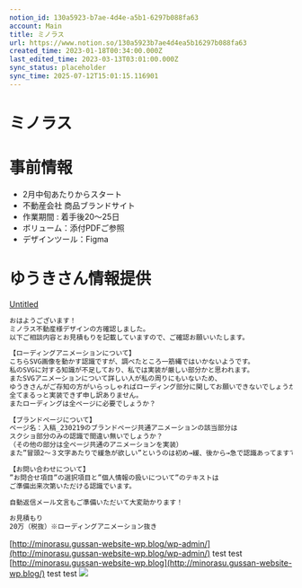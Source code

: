 ```yaml
---
notion_id: 130a5923-b7ae-4d4e-a5b1-6297b088fa63
account: Main
title: ミノラス
url: https://www.notion.so/130a5923b7ae4d4ea5b16297b088fa63
created_time: 2023-01-18T00:34:00.000Z
last_edited_time: 2023-03-13T03:01:00.000Z
sync_status: placeholder
sync_time: 2025-07-12T15:01:15.116901
---
```

# ミノラス

# 事前情報
- 2月中旬あたりからスタート
- 不動産会社 商品ブランドサイト
- 作業期間 : 着手後20〜25日
- ボリューム：添付PDFご参照
- デザインツール：Figma
# ゆうきさん情報提供
[Untitled](https://www.notion.so/a6725fc855bf4249aa327f8046901f09) 
```html
おはようございます！
ミノラス不動産様デザインの方確認しました。
以下ご相談内容とお見積もりを記載していますので、ご確認お願いいたします。

【ローディングアニメーションについて】
こちらSVG画像を動かす認識ですが、調べたところ一筋縄ではいかないようです。
私のSVGに対する知識が不足しており、私では実装が厳しい部分かと思われます。
またSVGアニメーションについて詳しい人が私の周りにもいないため、
ゆうきさんがご存知の方がいらっしゃればローディング部分に関してお願いできないでしょうか。
全てまるっと実装できず申し訳ありません。
またローディングは全ページに必要でしょうか？

【ブランドページについて】
ページ名：入稿_230219のブランドページ共通アニメーションの該当部分は
スクショ部分のみの認識で間違い無いでしょうか？
（その他の部分は全ページ共通のアニメーションを実装）
また”冒頭2〜３文字あたりで緩急が欲しい”というのは初め→緩、後から→急で認識あってますでしょうか？

【お問い合わせについて】
”お問合せ項目”の選択項目と”個人情報の扱いについて”のテキストは
ご準備出来次第いただける認識でいます。

自動返信メール文言もご準備いただいて大変助かります！

お見積もり
20万（税抜）※ローディングアニメーション抜き
```
[http://minorasu.gussan-website-wp.blog/wp-admin/](http://minorasu.gussan-website-wp.blog/wp-admin/)
test
test
[http://minorasu.gussan-website-wp.blog](http://minorasu.gussan-website-wp.blog/)
test
test
![](https://prod-files-secure.s3.us-west-2.amazonaws.com/736adce6-a3a4-4a64-9f74-d9aa055c96d2/c04c17cb-8b44-4d91-9dff-d6083f215866/Untitled.png?X-Amz-Algorithm=AWS4-HMAC-SHA256&X-Amz-Content-Sha256=UNSIGNED-PAYLOAD&X-Amz-Credential=ASIAZI2LB466ZQTS4IQO%2F20250719%2Fus-west-2%2Fs3%2Faws4_request&X-Amz-Date=20250719T051537Z&X-Amz-Expires=3600&X-Amz-Security-Token=IQoJb3JpZ2luX2VjEIT%2F%2F%2F%2F%2F%2F%2F%2F%2F%2FwEaCXVzLXdlc3QtMiJHMEUCIEXTMfygpcTbcFYHaUOoncb4BUJrEw%2FUSKWu%2BmUBzOBfAiEAmpreaFRSnYDCU%2B%2BqCTXBw%2BLMXZ69jHeAGYS5Z3PjKWEqiAQInf%2F%2F%2F%2F%2F%2F%2F%2F%2F%2FARAAGgw2Mzc0MjMxODM4MDUiDGlEBNmvtki6JMWHnSrcA2ghPqFeRcz4OI4MxwJoS7zdGoV%2BhcM%2FhPQlGsJ%2F68%2BsNU2w9nvdRWQCGIzNqZ58kHTqxHLQhzibPpHl4KdSScHFt%2BnDCMBDErDXhEG7zwjBKLrwDDaEFGa47m4JHdTrUWrw%2FdTFodT%2Bry3SJJ4tnzJdIQicdBX37jCU8MYSaBuNYzbzfRBvgVV1vf%2BUu7qX87LPjgtf4ECGz1jN37MyHI82wLtSe7CBC0cmtyS%2FeY20GHzgg8lDXOjAjynx%2Fd4WSmqRE0dUQ4di26cElUpUsz7TzwcQinAx%2FABXQ1laGRjHlImEjcGKXcB93O5cxYeGCZXpyIIjh%2FdoheSwK%2BbpSf52ndZ1hDSraPH1h2u%2FRGnHS2l1kIyKblBDaUC8M7BGAnlR3VhDyNysc0rhwTCaTRSj%2FnDd%2F0fjljQuR7rslNs6G8HslXkcimqSu6DZPe9OOvGboAf3EhjdicBv4%2FBw6OulDlEuxvRVVi0%2FvFrEvW%2F6rPzYCL93WiiBLXeG5v%2BvuwDJKCcoe2yv%2BU4ObzRcoqiXnARFNSyqxQ6%2BZOJ2AtU7NtHiIL9UsEGQpgLrpFyeOshUCLJK9vllix8BdrtbJ0mzwptN6fl%2FOB3xU3RE4aILQQoD%2FgZpMUisrJUwMJqq7MMGOqUBFS6u1OaQhgj5tErNVU3J6yK6kbseS3iCa9IYOpK5XVWrkG59jx8sk9tbHjJSuRpxSHwCimd9XKqKbBuoK%2BAmgrVZ3oiCFWD35cwh7B9XV7HgobHS8hJkNTFB3rUT9AE2LO1FaJn6RxlFzb%2F3gh5yuIf%2F%2FmnGK0W7PUjmZz3vjNbAyBtHh%2F2EUhj%2Fa39CPMT1fKMgU%2BTq6jH0Dnw9%2F4LMRw6VmsyV&X-Amz-Signature=c1c5644e22f3c7434d71e68467af2d8635375f63401679b22cb7bf88a01f5da9&X-Amz-SignedHeaders=host&x-amz-checksum-mode=ENABLED&x-id=GetObject)